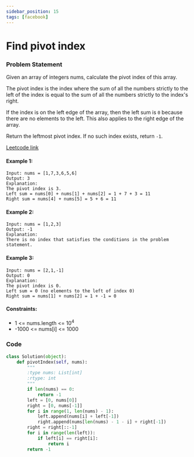 ```yaml
---
sidebar_position: 15
tags: [facebook]
---
```


# Find pivot index

### Problem Statement

Given an array of integers nums, calculate the pivot index of this array.

The pivot index is the index where the sum of all the numbers strictly to the left of the index is equal to the sum of all the numbers strictly to the index's right.

If the index is on the left edge of the array, then the left sum is `0` because there are no elements to the left. This also applies to the right edge of the array.

Return the leftmost pivot index. If no such index exists, return `-1`.

[Leetcode link](https://leetcode.com/problems/find-pivot-index/)

#### Example 1:

```
Input: nums = [1,7,3,6,5,6]
Output: 3
Explanation:
The pivot index is 3.
Left sum = nums[0] + nums[1] + nums[2] = 1 + 7 + 3 = 11
Right sum = nums[4] + nums[5] = 5 + 6 = 11
```

#### Example 2:

```
Input: nums = [1,2,3]
Output: -1
Explanation:
There is no index that satisfies the conditions in the problem statement.
```

#### Example 3:

```
Input: nums = [2,1,-1]
Output: 0
Explanation:
The pivot index is 0.
Left sum = 0 (no elements to the left of index 0)
Right sum = nums[1] + nums[2] = 1 + -1 = 0
```

#### Constraints:

- 1 <= nums.length <= 10<sup>4</sup>
- -1000 <= nums[i] <= 1000

### Code

```python title="Python Code"
class Solution(object):
    def pivotIndex(self, nums):
        """
        :type nums: List[int]
        :rtype: int
        """
        if len(nums) == 0:
            return -1
        left = [0, nums[0]]
        right = [0, nums[-1]]
        for i in range(1, len(nums) - 1):
            left.append(nums[i] + left[-1])
            right.append(nums[len(nums) - 1 - i] + right[-1])
        right = right[::-1]
        for i in range(len(left)):
            if left[i] == right[i]:
                return i
        return -1

```

